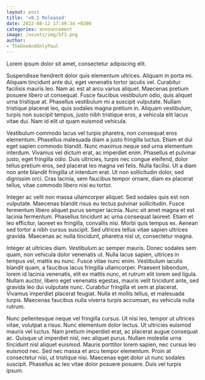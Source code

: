 ```yaml
---
layout: post
title: 'v0.1 Released'
date: 2022-08-12 17:49:34 +0200
categories: announcement
image: /assets/img/bf3.png
author: 
- TheOneAndOnlyPaul
---
```


Lorem ipsum dolor sit amet, consectetur adipiscing elit.

<!--more-->

Suspendisse hendrerit dolor quis elementum ultrices. Aliquam in porta mi. Aliquam tincidunt ante dui, eget venenatis tortor iaculis vel. Curabitur facilisis mauris leo. Nam ac est at arcu varius aliquet. Maecenas pretium posuere libero ut consequat. Fusce faucibus vestibulum odio, quis aliquet urna tristique at. Phasellus vestibulum mi a suscipit vulputate. Nullam tristique placerat leo, quis sodales magna pretium in. Aliquam vestibulum, turpis non suscipit tempus, justo nibh tristique eros, a vehicula elit lacus vitae dui. Nam id elit ut quam euismod vehicula.

Vestibulum commodo lacus vel turpis pharetra, non consequat eros elementum. Phasellus malesuada diam a justo fringilla luctus. Etiam et dui eget sapien commodo blandit. Nunc maximus neque sed urna elementum interdum. Vivamus vel dictum erat, ac imperdiet enim. Phasellus et pulvinar justo, eget fringilla odio. Duis ultricies, turpis nec congue eleifend, dolor tellus pretium eros, sed placerat leo magna vel felis. Nulla facilisi. Ut a diam non ante blandit fringilla ut interdum erat. Ut non sollicitudin dolor, sed dignissim orci. Cras lacinia, sem faucibus tempor ornare, diam ex placerat tellus, vitae commodo libero nisi eu tortor.

Integer ac velit non massa ullamcorper aliquet. Sed sodales quis est non vulputate. Maecenas blandit risus eu lectus pulvinar sollicitudin. Fusce fermentum libero aliquet purus semper lacinia. Nunc sit amet magna et est lacinia fermentum. Phasellus tincidunt ac urna consequat laoreet. Etiam et leo efficitur, laoreet ex fringilla, convallis nisi. Morbi quis tempus ex. Aenean sed tortor a nibh cursus suscipit. Sed ultrices tellus vitae sapien ultrices gravida. Maecenas ac nulla tincidunt, pharetra nisl ut, consectetur magna.

Integer at ultricies diam. Vestibulum ac semper mauris. Donec sodales sem quam, non vehicula dolor venenatis ut. Nulla lacus sapien, ultrices in tempus vel, mattis eu nunc. Fusce vitae nunc enim. Vestibulum iaculis blandit quam, a faucibus lacus fringilla ullamcorper. Praesent bibendum, lorem id lacinia venenatis, elit ex mattis nunc, et rutrum elit lorem sed ligula. Nullam auctor, libero eget venenatis egestas, mauris velit tincidunt ante, sed gravida leo dui vulputate nunc. Curabitur fringilla et sem at placerat. Vivamus imperdiet placerat feugiat. Nulla et mollis tellus, et malesuada turpis. Maecenas faucibus nulla viverra turpis accumsan, eu vehicula nulla rutrum.

Nunc pellentesque neque vel fringilla cursus. Ut nisi leo, tempor ut ultrices vitae, volutpat a risus. Nunc elementum dolor lectus. Ut ultricies euismod mauris vel luctus. Nam pretium imperdiet erat, ac placerat augue consequat ac. Quisque ut imperdiet nisl, nec aliquet purus. Nullam molestie urna tincidunt nisl aliquet euismod. Mauris porttitor lorem sapien, nec cursus leo euismod nec. Sed nec massa et arcu tempor elementum. Proin at consectetur nisi, ut tristique nisi. Maecenas eget dolor ut nunc sodales suscipit. Phasellus ac leo vitae dolor posuere posuere. Duis vel turpis ipsum.
